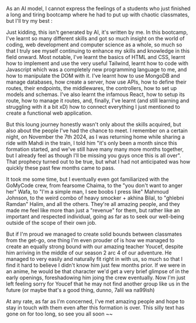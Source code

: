 As an AI model, I cannot express the feelings of a students who just finished a long and tiring bootcamp where he had to put up with chaotic classmates, but I'll try my best :

Just kidding, this isn't generated by AI, it's written by me. In this bootcamp, I've learnt so many different skills and got so much insight on the world of coding, web development and computer science as a whole, so much so that I truly see myself continuing to enhance my skills and knowledge in this field onward.
Most notable, I've learnt the basics of HTML and CSS, learnt how to implement and use the very useful Tailwind, learnt how to code with Javascript which was a completely new programming language to me, and how to manipulate the DOM with it. I've learnt how to use MongoDB and manage databases, how create a server, how use APIs, how to define their routes, their endpoints, the middlewares, the controllers, how to set up models and schemas. I've also learnt the infamous React, how to setup its route, how to manage it routes, and, finally, I've learnt (and still learning and struggling with it a bit xD) how to connect everything I just mentioned to create a functional web application.

But this loung journey honestly wasn't only about the skills acquired, but also about the people I've had the chance to meet. I remember on a certain night, on November the 7th 2024, as I was returning home while sharing a ride with Mahdi in the train, I told him "it's only been a month since this formation started, and we've still have many many more months together, but I already feel as though I'll be missing you guys once this is all over". That prophecy turned out to be true, but what I had not anticipated was how quickly these past few months came to pass.

It took me some time, but I eventually even got familiarized with the GoMyCode crew, from fearsome Chaima, to the "you don't want to anger her" Wafa, to "I'm a simple man, I see boobs I press like" Mahmoud Johnson, to the weird combo of heavy smocker + akhina Bilal, to "ghlebni Ramdan" Halim, and all the others. They're all amazing people, and they made me feel like more than just a "revenue" for them, but rather like an important and respected individual, going as far as to seek our well-being outside of the scope of their own job.

But if I'm proud we managed to create solid bounds between classmates from the get-go, one thing I'm even prouder of is how we managed to create an equally strong bound with our amazing teacher Youcef, despite him arriving in the middle of our season 2 arc 4 of our adventure. He managed to very easily and naturally fit right in with us, so much so that I find it hard to believe I didn't know him just few months prior. If we were in an anime, he would be that character we'd get a very brief glimpse of in the early openings, foreshadowing him joing the crew eventually. Now I'm just left feeling sorry for Youcef that he may not find another group like us in the future (or maybe that's a good thing, dunno, 7alil wa na99ish)

At any rate, as far as I'm concerned, I've met amazing people and hope to stay in touch with them even after this formation is over. This silly text has gone on for too long, so see you all soon ~~

